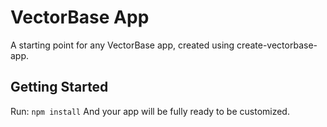 # VectorBase App
A starting point for any VectorBase app, created using create-vectorbase-app.

## Getting Started
Run:
```npm install```
And your app will be fully ready to be customized.
